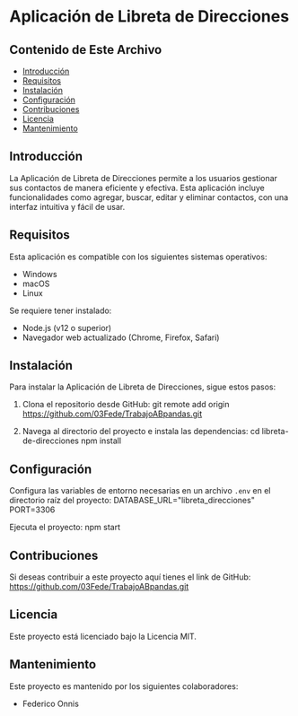 # Aplicación de Libreta de Direcciones

## Contenido de Este Archivo

* [Introducción](#introducción)
* [Requisitos](#requisitos)
* [Instalación](#instalación)
* [Configuración](#configuración)
* [Contribuciones](#contribuciones)
* [Licencia](#licencia)
* [Mantenimiento](#mantenimiento)

## Introducción

La Aplicación de Libreta de Direcciones permite a los usuarios gestionar sus contactos de manera eficiente y efectiva. Esta aplicación incluye funcionalidades como agregar, buscar, editar y eliminar contactos, con una interfaz intuitiva y fácil de usar.

## Requisitos

Esta aplicación es compatible con los siguientes sistemas operativos:

* Windows
* macOS
* Linux

Se requiere tener instalado:

* Node.js (v12 o superior)
* Navegador web actualizado (Chrome, Firefox, Safari)

## Instalación

Para instalar la Aplicación de Libreta de Direcciones, sigue estos pasos:

1. Clona el repositorio desde GitHub:
git remote add origin https://github.com/03Fede/TrabajoABpandas.git


2. Navega al directorio del proyecto e instala las dependencias:
cd libreta-de-direcciones
npm install

## Configuración

Configura las variables de entorno necesarias en un archivo `.env` en el directorio raíz del proyecto: DATABASE_URL="libreta_direcciones"
PORT=3306

Ejecuta el proyecto:
npm start

## Contribuciones

Si deseas contribuir a este proyecto aquí tienes el link de GitHub: https://github.com/03Fede/TrabajoABpandas.git
 

## Licencia

Este proyecto está licenciado bajo la Licencia MIT.

## Mantenimiento

Este proyecto es mantenido por los siguientes colaboradores:

- Federico Onnis

